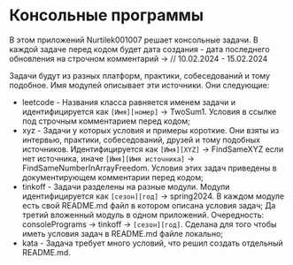 # Консольные программы
В этом приложений Nurtilek001007 решает консольные задачи. В каждой задаче перед кодом будет дата создания - дата 
последнего обновления на строчном  комментарий &rarr; // 10.02.2024 - 15.02.2024

Задачи будут из разных платформ, практики, собеседований и тому подобное. Имя модулей описывает эти источники. 
Они следующие: 

- leetcode - Названия класса равняется именем задачи и идентифицируется как `[Имя][номер]` &rarr; TwoSum1. Условия в 
ссылке под строчным комментарием перед кодом;
- xyz - Задачи у которых условия и примеры короткие. Они взяты из интервью, практики, собеседований, друзей и тому 
подобных источников. Идентифицируется как `[Имя][XYZ]` &rarr; FindSameXYZ если нет источника, иначе 
`[Имя][Имя источника]` &rarr; FindSameNumberInArrayFreedom. Условия этих задач приведены в документирующем 
комментарии перед кодом;
- tinkoff - Задачи разделены на разные модули. Модули идентифицируется как `[сезон][год]` &rarr; spring2024. В каждом 
модуле есть свой README.md файл в котором описана условия задач; Да третий вложенный модуль в одном приложений. 
Очередность: consolePrograms &rarr; tinkoff &rarr; `[сезон][год]`. Сделана для того чтобы иметь условия задач в 
README.md файле локально;
- kata - Задача требует много условий, что решил создать отдельный README.md.